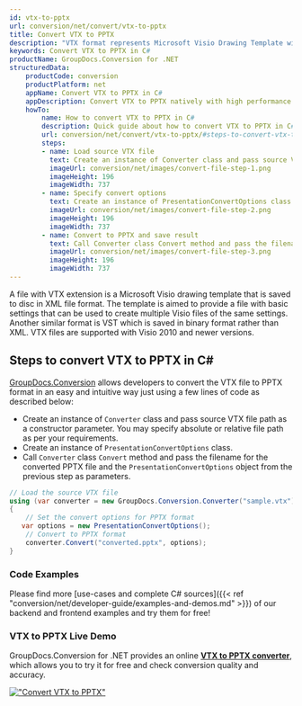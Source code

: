```yaml
---
id: vtx-to-pptx
url: conversion/net/convert/vtx-to-pptx
title: Convert VTX to PPTX
description: "VTX format represents Microsoft Visio Drawing Template with .vtx extension. Learn how to convert VTX to PPTX file programmatically in C# language using GroupDocs.Conversion for .NET library."
keywords: Convert VTX to PPTX in C#
productName: GroupDocs.Conversion for .NET
structuredData:
    productCode: conversion
    productPlatform: net
    appName: Convert VTX to PPTX in C#
    appDescription: Convert VTX to PPTX natively with high performance using C# language and server side GroupDocs.Conversion for .NET APIs, without the use of any software like Microsoft or Open Office.
    howTo:
        name: How to convert VTX to PPTX in C# 
        description: Quick guide about how to convert VTX to PPTX in C# with high performance and accuracy.
        url: conversion/net/convert/vtx-to-pptx/#steps-to-convert-vtx-to-pptx-in-c
        steps:
        - name: Load source VTX file 
          text: Create an instance of Converter class and pass source VTX file path as a constructor parameter. You may specify absolute or relative file path as per your requirements. 
          imageUrl: conversion/net/images/convert-file-step-1.png
          imageHeight: 196
          imageWidth: 737
        - name: Specify convert options 
          text: Create an instance of PresentationConvertOptions class.
          imageUrl: conversion/net/images/convert-file-step-2.png
          imageHeight: 196
          imageWidth: 737
        - name: Convert to PPTX and save result 
          text: Call Converter class Convert method and pass the filename for the converted HTML file and the PresentationConvertOptions object from the previous step as parameters.
          imageUrl: conversion/net/images/convert-file-step-3.png
          imageHeight: 196
          imageWidth: 737
---
```


A file with VTX extension is a Microsoft Visio drawing template that is saved to disc in XML file format. The template is aimed to provide a file with basic settings that can be used to create multiple Visio files of the same settings. Another similar format is VST which is saved in binary format rather than XML. VTX files are supported with Visio 2010 and newer versions.

## Steps to convert VTX to PPTX in C#

[GroupDocs.Conversion](https://products.groupdocs.com/conversion/net) allows developers to convert the VTX file to PPTX format in an easy and intuitive way just using a few lines of code as described below:

* Create an instance of `Converter` class and pass source VTX file path as a constructor parameter. You may specify absolute or relative file path as per your requirements. 
* Create an instance of `PresentationConvertOptions` class.
* Call `Converter` class `Convert` method and pass the filename for the converted PPTX file and the `PresentationConvertOptions` object from the previous step as parameters.

```csharp
// Load the source VTX file
using (var converter = new GroupDocs.Conversion.Converter("sample.vtx"))
{
    // Set the convert options for PPTX format
   var options = new PresentationConvertOptions();
    // Convert to PPTX format
    converter.Convert("converted.pptx", options);
}
```

### Code Examples

Please find more [use-cases and complete C# sources]({{< ref "conversion/net/developer-guide/examples-and-demos.md" >}}) of our backend and frontend examples and try them for free!

### VTX to PPTX Live Demo

GroupDocs.Conversion for .NET provides an online [**VTX to PPTX converter**](https://products.groupdocs.app/conversion/vtx-to-pptx), which allows you to try it for free and check conversion quality and accuracy.

[!["Convert VTX to PPTX"](conversion/net/images/convert-to-pptx/convert-vtx-to-pptx.png)](https://products.groupdocs.app/conversion/vtx-to-pptx)
